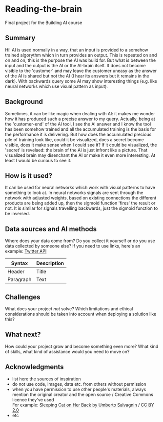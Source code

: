 # Reading-the-brain

Final project for the Building AI course

## Summary

Hi! AI is used normally in a way, that an input is provided to a somehow trained algorythm which in turn provides an output. This is repeated on and on and on, this is the purpose the AI was build for. But what is between the input and the output is the AI or the AI-brain itself. It does not become visible to the 'customer' and may leave the customer uneasy as the answer of the AI is shared but not the AI (I hear its answers but it remains in the dark). With backwards query some AI may show interesting things (e.g. like neural networks which use visual pattern as input).  


## Background

Sometimes, it can be like magic when dealing with AI: it makes me wonder how it has produced such a precise answer to my query. Actually, being at the 'customer-end' of the AI tool, I see the AI answer and I know the tool has been somehow trained and all the accumulated training is the basis for the performance it is delivering. But how does the accumulated precious pile of training look like, could it be visualized, does a secret become visible, does it make sense when I could see it?
If it could be visualized, the 'secret' is revelaed: the brain of the AI is just infront like a picture. That visualized brain may disenchant the AI or make it even more interesting. At least I would be curious to see it.

## How is it used?

It can be used for neural networks which work with visual patterns to have something to look at. In neural networks signals are sent through the network with adjusted weights, based on existing connections the different products are being added up, then the sigmoid function 'fires' the result or not. It is similar for signals travelling backwards, just the sigmoid function to be inversed.

## Data sources and AI methods
Where does your data come from? Do you collect it yourself or do you use data collected by someone else?
If you need to use links, here's an example:
[Twitter API](https://developer.twitter.com/en/docs)

| Syntax      | Description |
| ----------- | ----------- |
| Header      | Title       |
| Paragraph   | Text        |

## Challenges

What does your project _not_ solve? Which limitations and ethical considerations should be taken into account when deploying a solution like this?

## What next?

How could your project grow and become something even more? What kind of skills, what kind of assistance would you  need to move on? 


## Acknowledgments

* list here the sources of inspiration 
* do not use code, images, data etc. from others without permission
* when you have permission to use other people's materials, always mention the original creator and the open source / Creative Commons licence they've used
  <br>For example: [Sleeping Cat on Her Back by Umberto Salvagnin](https://commons.wikimedia.org/wiki/File:Sleeping_cat_on_her_back.jpg#filelinks) / [CC BY 2.0](https://creativecommons.org/licenses/by/2.0)
* etc
